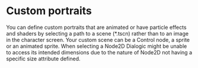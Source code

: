 # Custom portraits

You can define custom portraits that are animated or have particle effects and shaders by selecting a path to a scene (*.tscn) rather than to an image in the character screen. Your custom scene can be a Control node, a sprite or an animated sprite. When selecting a Node2D Dialogic might be unable to access its intended dimensions due to the nature of Node2D not having a specific size attribute defined.